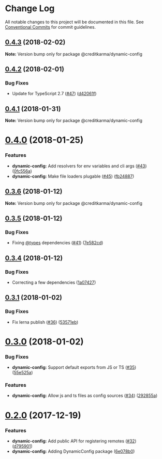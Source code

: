 # Change Log

All notable changes to this project will be documented in this file.
See [Conventional Commits](https://conventionalcommits.org) for commit guidelines.

<a name="0.4.3"></a>
## [0.4.3](https://github.com/creditkarma/thrift-server/tree/master/packages/dynamic-config/compare/v0.4.2...v0.4.3) (2018-02-02)




**Note:** Version bump only for package @creditkarma/dynamic-config

<a name="0.4.2"></a>
## [0.4.2](https://github.com/creditkarma/thrift-server/tree/master/packages/dynamic-config/compare/v0.4.1...v0.4.2) (2018-02-01)


### Bug Fixes

* Update for TypeScript 2.7 ([#47](https://github.com/creditkarma/thrift-server/tree/master/packages/dynamic-config/issues/47)) ([d42061f](https://github.com/creditkarma/thrift-server/tree/master/packages/dynamic-config/commit/d42061f))




<a name="0.4.1"></a>
## [0.4.1](https://github.com/creditkarma/thrift-server/tree/master/packages/dynamic-config/compare/v0.4.0...v0.4.1) (2018-01-31)




**Note:** Version bump only for package @creditkarma/dynamic-config

<a name="0.4.0"></a>
# [0.4.0](https://github.com/creditkarma/thrift-server/tree/master/packages/dynamic-config/compare/v0.3.6...v0.4.0) (2018-01-25)


### Features

* **dynamic-config:** Add resolvers for env variables and cli args ([#43](https://github.com/creditkarma/thrift-server/tree/master/packages/dynamic-config/issues/43)) ([0fc556a](https://github.com/creditkarma/thrift-server/tree/master/packages/dynamic-config/commit/0fc556a))
* **dynamic-config:** Make file loaders plugable ([#45](https://github.com/creditkarma/thrift-server/tree/master/packages/dynamic-config/issues/45)) ([fb24887](https://github.com/creditkarma/thrift-server/tree/master/packages/dynamic-config/commit/fb24887))




<a name="0.3.6"></a>
## [0.3.6](https://github.com/creditkarma/thrift-server/tree/master/packages/dynamic-config/compare/v0.3.5...v0.3.6) (2018-01-12)




**Note:** Version bump only for package @creditkarma/dynamic-config

<a name="0.3.5"></a>
## [0.3.5](https://github.com/creditkarma/thrift-server/tree/master/packages/dynamic-config/compare/v0.3.4...v0.3.5) (2018-01-12)


### Bug Fixes

* Fixing [@types](https://github.com/types) dependencies ([#41](https://github.com/creditkarma/thrift-server/tree/master/packages/dynamic-config/issues/41)) ([7e582cd](https://github.com/creditkarma/thrift-server/tree/master/packages/dynamic-config/commit/7e582cd))




<a name="0.3.4"></a>
## [0.3.4](https://github.com/creditkarma/thrift-server/tree/master/packages/dynamic-config/compare/v0.3.3...v0.3.4) (2018-01-12)


### Bug Fixes

* Correcting a few dependencies ([1a07427](https://github.com/creditkarma/thrift-server/tree/master/packages/dynamic-config/commit/1a07427))




<a name="0.3.1"></a>
## [0.3.1](https://github.com/creditkarma/thrift-server/compare/v0.3.0...v0.3.1) (2018-01-02)


### Bug Fixes

* Fix lerna publish ([#36](https://github.com/creditkarma/thrift-server/issues/36)) ([53571eb](https://github.com/creditkarma/thrift-server/commit/53571eb))




<a name="0.3.0"></a>
# [0.3.0](https://github.com/creditkarma/thrift-server/compare/v0.2.0...v0.3.0) (2018-01-02)


### Bug Fixes

* **dynamic-config:** Support default exports from JS or TS ([#35](https://github.com/creditkarma/thrift-server/issues/35)) ([55e525a](https://github.com/creditkarma/thrift-server/commit/55e525a))


### Features

* **dynamic-config:** Allow js and ts files as config sources ([#34](https://github.com/creditkarma/thrift-server/issues/34)) ([292855a](https://github.com/creditkarma/thrift-server/commit/292855a))




<a name="0.2.0"></a>
# [0.2.0](https://github.com/creditkarma/thrift-server/compare/v0.1.3...v0.2.0) (2017-12-19)


### Features

* **dynamic-config:** Add public API for registering remotes ([#32](https://github.com/creditkarma/thrift-server/issues/32)) ([d795901](https://github.com/creditkarma/thrift-server/commit/d795901))
* **dynamic-config:** Adding DynamicConfig package ([6e078b0](https://github.com/creditkarma/thrift-server/commit/6e078b0))
